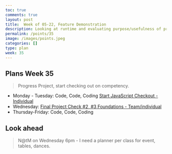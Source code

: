 ```yaml
---
toc: true
comments: true
layout: post
title:  Week of 05-22, Feature Demonstration
description: Looking at runtime and evaluating purpose/usefulness of project
permalink: /points/35
image: /images/points.jpeg
categories: []
type: plan
week: 35
---
```


## Plans Week 35
> Progress Project, start checking out on competency.
- Monday - Tuesday: Code, Code, Coding [Start JavaScript Checkout - Individual](https://poway.instructure.com/courses/129699/assignments/2609892)
- Wednesday: [Final Project Check #2, #3 Foundations - Team/individual](https://poway.instructure.com/courses/129699/assignments/2597588)
- Thursday-Friday: Code, Code, Coding

## Look ahead
> N@tM on Wednesday 6pm - I need a planner per class for event, tables, dances.